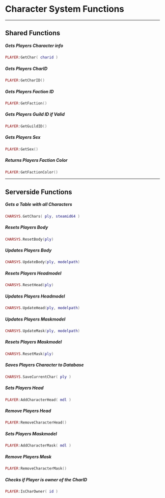 # Character System Functions

------------

## Shared Functions

##### Gets Players Character info

```lua
PLAYER:GetChar( charid )
```

##### Gets Players CharID

```lua
PLAYER:GetCharID()
```

##### Gets Players Faction ID

```lua
PLAYER:GetFaction()
```

##### Gets Players Guild ID if Valid

```lua
PLAYER:GetGuildID()
```

##### Gets Players Sex

```lua
PLAYER:GetSex()
```

##### Returns Players Faction Color

```lua
PLAYER:GetFactionColor()
```

------------

## Serverside Functions

##### Gets a Table with all Characters

```lua
CHARSYS.GetChars( ply, steamid64 )
```

##### Resets Players Body

```lua
CHARSYS.ResetBody(ply)
```

##### Updates Players Body

```lua
CHARSYS.UpdateBody(ply, modelpath)
```

##### Resets Players Headmodel

```lua
CHARSYS.ResetHead(ply)
```

##### Updates Players Headmodel

```lua
CHARSYS.UpdateHead(ply, modelpath)
```

##### Updates Players Maskmodel

```lua
CHARSYS.UpdateMask(ply, modelpath)
```

##### Resets Players Maskmodel

```lua
CHARSYS.ResetMask(ply)
```

##### Saves Players Character to Database

```lua
CHARSYS.SaveCurrentChar( ply )
```

##### Sets Players Head

```lua
PLAYER:AddCharacterHead( mdl )
```

##### Remove Players Head

```lua
PLAYER:RemoveCharacterHead()
```

##### Sets Players Maskmodel

```lua
PLAYER:AddCharacterMask( mdl )
```

##### Remove Players Mask

```lua
PLAYER:RemoveCharacterMask()
```

##### Checks if Player is owner of the CharID

```lua
PLAYER:IsCharOwner( id )
```